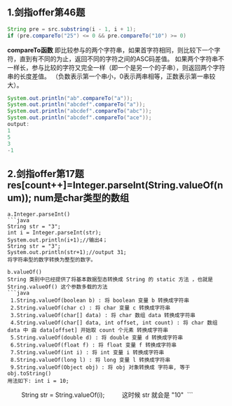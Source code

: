 ## 1.剑指offer第46题
```java
String pre = src.substring(i - 1, i + 1);
if (pre.compareTo("25") <= 0 && pre.compareTo("10") >= 0)
```

**compareTo函数**
即比较参与的两个字符串，如果首字符相同，则比较下一个字符，直到有不同的为止，返回不同的字符之间的ASC码差值。
如果两个字符串不一样长，参与比较的字符又完全一样（即一个是另一个的子串），则返回两个字符串的长度差值。
（负数表示第一个串小，0表示两串相等，正数表示第一串较大）。
```java
System.out.println("ab".compareTo("a"));
System.out.println("abcdef".compareTo("a"));
System.out.println("abcdef".compareTo("abc"));
System.out.println("abcdef".compareTo("ace"));
output:
1
5
3
-1
```

## 2.剑指offer第17题 res[count++]=Integer.parseInt(String.valueOf(num));   num是char类型的数组
    a.Integer.parseInt()
    ```java
    String str = "3";
    int i = Integer.parseInt(str);
    System.out.println(i+1);//输出4；
    String str = "3";
    System.out.println(str+1);//output 31;
    将字符串型的数字转换为整型的数字。
    
    b.valueOf()
    String 类别中已经提供了将基本数据型态转换成 String 的 static 方法 ，也就是 String.valueOf() 这个参数多载的方法 
    ```java
     1.String.valueOf(boolean b) : 将 boolean 变量 b 转换成字符串
     2.String.valueOf(char c) : 将 char 变量 c 转换成字符串 
     3.String.valueOf(char[] data) : 将 char 数组 data 转换成字符串 
     4.String.valueOf(char[] data, int offset, int count) : 将 char 数组 data 中 由 data[offset] 开始取 count 个元素 转换成字符串 
     5.String.valueOf(double d) : 将 double 变量 d 转换成字符串 
     6.String.valueOf(float f) : 将 float 变量 f 转换成字符串 
     7.String.valueOf(int i) : 将 int 变量 i 转换成字符串 
     8.String.valueOf(long l) : 将 long 变量 l 转换成字符串 
     9.String.valueOf(Object obj) : 将 obj 对象转换成 字符串, 等于 obj.toString() 
    用法如下: int i = 10; 
　　          String str = String.valueOf(i); 
　　          这时候 str 就会是 "10" 
    ```
